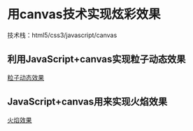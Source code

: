# 用canvas技术实现炫彩效果
技术栈：html5/css3/javascript/canvas
## 利用JavaScript+canvas实现粒子动态效果
[粒子动态效果](https://wangxiaozhan.github.io/canvas-/canvas.html)

## JavaScript+canvas用来实现火焰效果
[火焰效果](https://wangxiaozhan.github.io/canvas-/canvas1.html)
